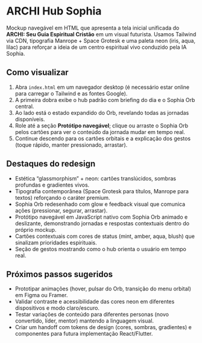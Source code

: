 # ARCHI Hub Sophia

Mockup navegável em HTML que apresenta a tela inicial unificada do **ARCHI: Seu Guia Espiritual Cristão** em um visual futurista. Usamos Tailwind via CDN, tipografia Manrope + Space Grotesk e uma paleta neon (iris, aqua, lilac) para reforçar a ideia de um centro espiritual vivo conduzido pela IA Sophia.

## Como visualizar

1. Abra `index.html` em um navegador desktop (é necessário estar online para carregar o Tailwind e as fontes Google).
2. A primeira dobra exibe o hub padrão com briefing do dia e o Sophia Orb central.
3. Ao lado está o estado expandido do Orb, revelando todas as jornadas disponíveis.
4. Role até a seção **Protótipo navegável**; clique ou arraste o Sophia Orb pelos cartões para ver o conteúdo da jornada mudar em tempo real.
5. Continue descendo para os cartões orbitais e a explicação dos gestos (toque rápido, manter pressionado, arrastar).

## Destaques do redesign

- Estética “glassmorphism” + neon: cartões translúcidos, sombras profundas e gradientes vivos.
- Tipografia contemporânea (Space Grotesk para títulos, Manrope para textos) reforçando o caráter premium.
- Sophia Orb redesenhado com glow e feedback visual que comunica ações (pressionar, segurar, arrastar).
- Protótipo navegável em JavaScript nativo com Sophia Orb animado e deslizante, demonstrando jornadas e respostas contextuais dentro do próprio mockup.
- Cartões contextuais com cores de status (mint, amber, aqua, blush) que sinalizam prioridades espirituais.
- Seção de gestos mostrando como o hub orienta o usuário em tempo real.

## Próximos passos sugeridos

- Prototipar animações (hover, pulsar do Orb, transição do menu orbital) em Figma ou Framer.
- Validar contraste e acessibilidade das cores neon em diferentes dispositivos e modo claro/escuro.
- Testar variações de conteúdo para diferentes personas (novo convertido, líder, mentor) mantendo a linguagem visual.
- Criar um handoff com tokens de design (cores, sombras, gradientes) e componentes para futura implementação React/Flutter.
